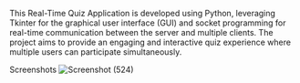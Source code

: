 This Real-Time Quiz Application is developed using Python, leveraging Tkinter for the graphical user interface (GUI) and socket programming for real-time communication between the server and multiple clients. The project aims to provide an engaging and interactive quiz experience where multiple users can participate simultaneously.

Screenshots
![Screenshot (524)](https://github.com/MayarEmad13/Real_Time_Quiz/assets/65380205/bfc1f162-80a8-4e58-b7cb-061a1b90533c)
